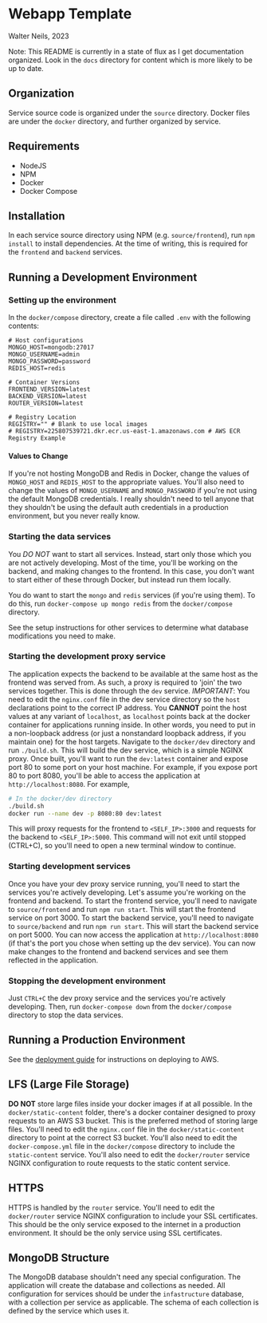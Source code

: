 # Webapp Template

Walter Neils, 2023

Note: This README is currently in a state of flux as I get documentation organized. Look in the `docs` directory for content which is more likely to be up to date.

## Organization

Service source code is organized under the `source` directory. Docker files are under the `docker` directory, and further organized by service.

## Requirements

- NodeJS
- NPM
- Docker
- Docker Compose

## Installation

In each service source directory using NPM (e.g. `source/frontend`), run `npm install` to install dependencies. At the time of writing, this is required for the `frontend` and `backend` services.

## Running a Development Environment

### Setting up the environment

In the `docker/compose` directory, create a file called `.env` with the following contents:

```env
# Host configurations
MONGO_HOST=mongodb:27017
MONGO_USERNAME=admin
MONGO_PASSWORD=password
REDIS_HOST=redis

# Container Versions
FRONTEND_VERSION=latest
BACKEND_VERSION=latest
ROUTER_VERSION=latest

# Registry Location
REGISTRY="" # Blank to use local images
# REGISTRY=225807539721.dkr.ecr.us-east-1.amazonaws.com # AWS ECR Registry Example
```

#### Values to Change

If you're not hosting MongoDB and Redis in Docker, change the values of `MONGO_HOST` and `REDIS_HOST` to the appropriate values. You'll also need to change the values of `MONGO_USERNAME` and `MONGO_PASSWORD` if you're not using the default MongoDB credentials. I really shouldn't need to tell anyone that they shouldn't be using the default auth credentials in a production environment, but you never really know.

### Starting the data services

You _DO NOT_ want to start all services. Instead, start only those which you are not actively developing. Most of the time, you'll be working on the backend, and making changes to the frontend. In this case, you don't want to start either of these through Docker, but instead run them locally.

You do want to start the `mongo` and `redis` services (if you're using them). To do this, run `docker-compose up mongo redis` from the `docker/compose` directory.

See the setup instructions for other services to determine what database modifications you need to make.

### Starting the development proxy service

The application expects the backend to be available at the same host as the frontend was served from. As such, a proxy is required to 'join' the two services together. This is done through the `dev` service. _IMPORTANT_: You need to edit the `nginx.conf` file in the dev service directory so the `host` declarations point to the correct IP address. You **CANNOT** point the host values at any variant of `localhost`, as `localhost` points back at the docker container for applications running inside. In other words, you need to put in a non-loopback address (or just a nonstandard loopback address, if you maintain one) for the host targets. Navigate to the `docker/dev` directory and run `./build.sh`. This will build the dev service, which is a simple NGINX proxy. Once built, you'll want to run the `dev:latest` container and expose port 80 to some port on your host machine. For example, if you expose port 80 to port 8080, you'll be able to access the application at `http://localhost:8080`.
For example,

```bash
# In the docker/dev directory
./build.sh
docker run --name dev -p 8080:80 dev:latest
```

This will proxy requests for the frontend to `<SELF_IP>:3000` and requests for the backend to `<SELF_IP>:5000`. This command will not exit until stopped (CTRL+C), so you'll need to open a new terminal window to continue.

### Starting development services

Once you have your dev proxy service running, you'll need to start the services you're actively developing. Let's assume you're working on the frontend and backend. To start the frontend service, you'll need to navigate to `source/frontend` and run `npm run start`. This will start the frontend service on port 3000. To start the backend service, you'll need to navigate to `source/backend` and run `npm run start`. This will start the backend service on port 5000. You can now access the application at `http://localhost:8080` (if that's the port you chose when setting up the dev service). You can now make changes to the frontend and backend services and see them reflected in the application.

### Stopping the development environment

Just `CTRL+C` the dev proxy service and the services you're actively developing. Then, run `docker-compose down` from the `docker/compose` directory to stop the data services.

## Running a Production Environment

See the [deployment guide](docs/general/Deploying.md) for instructions on deploying to AWS.

## LFS (Large File Storage)

**DO NOT** store large files inside your docker images if at all possible. In the `docker/static-content` folder, there's a docker container designed to proxy requests to an AWS S3 bucket. This is the preferred method of storing large files. You'll need to edit the `nginx.conf` file in the `docker/static-content` directory to point at the correct S3 bucket. You'll also need to edit the `docker-compose.yml` file in the `docker/compose` directory to include the `static-content` service. You'll also need to edit the `docker/router` service NGINX configuration to route requests to the static content service.

## HTTPS

HTTPS is handled by the `router` service. You'll need to edit the `docker/router` service NGINX configuration to include your SSL certificates. This should be the only service exposed to the internet in a production environment. It should be the only service using SSL certificates.

## MongoDB Structure

The MongoDB database shouldn't need any special configuration. The application will create the database and collections as needed. All configuration for services should be under the `infastructure` database, with a collection per service as applicable. The schema of each collection is defined by the service which uses it.
